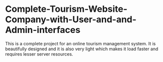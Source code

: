 # Complete-Tourism-Website-Company-with-User-and-and-Admin-interfaces
This is a complete project for an online  tourism management system. It is beautifully designed and it is also very light which makes it load faster and requires lesser server resources.
